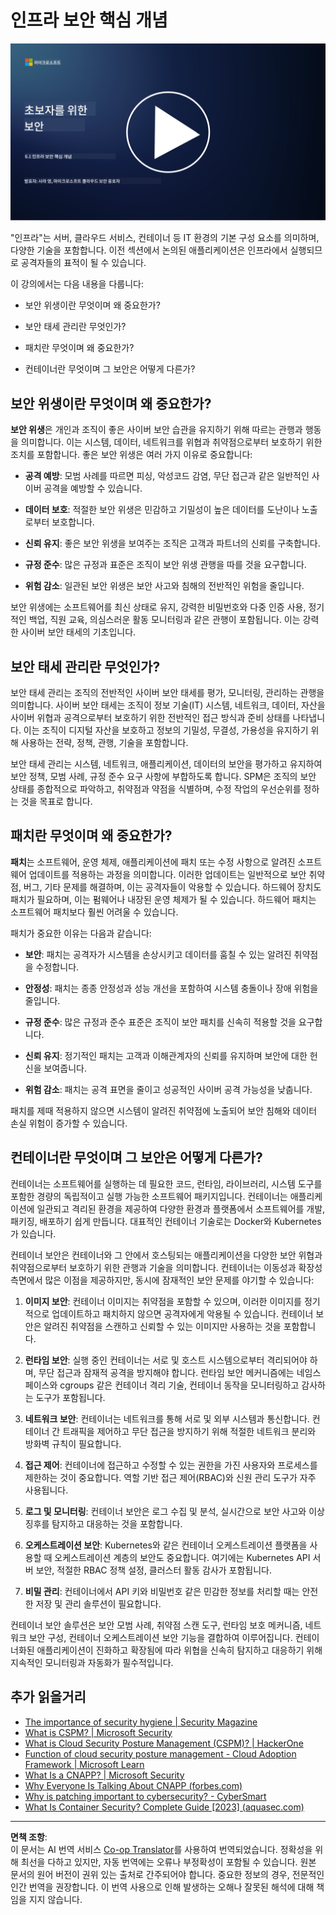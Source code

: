 <!--
CO_OP_TRANSLATOR_METADATA:
{
  "original_hash": "882ebf66a648f419bcbf680ed6aefa00",
  "translation_date": "2025-09-03T18:15:10+00:00",
  "source_file": "6.1 Infrastructure security key concepts.md",
  "language_code": "ko"
}
-->
# 인프라 보안 핵심 개념

[![Watch the video](../../translated_images/6-1_placeholder.773c176b8b7e3560d49a8ab481a9457006c04ad3c7b3acd4a4291af6da21df7f.ko.png)](https://learn-video.azurefd.net/vod/player?id=729d969e-c8ce-4889-aaa0-e5d92658ed62)

"인프라"는 서버, 클라우드 서비스, 컨테이너 등 IT 환경의 기본 구성 요소를 의미하며, 다양한 기술을 포함합니다. 이전 섹션에서 논의된 애플리케이션은 인프라에서 실행되므로 공격자들의 표적이 될 수 있습니다.

이 강의에서는 다음 내용을 다룹니다:

- 보안 위생이란 무엇이며 왜 중요한가?

- 보안 태세 관리란 무엇인가?

- 패치란 무엇이며 왜 중요한가?

- 컨테이너란 무엇이며 그 보안은 어떻게 다른가?

## 보안 위생이란 무엇이며 왜 중요한가?

**보안 위생**은 개인과 조직이 좋은 사이버 보안 습관을 유지하기 위해 따르는 관행과 행동을 의미합니다. 이는 시스템, 데이터, 네트워크를 위협과 취약점으로부터 보호하기 위한 조치를 포함합니다. 좋은 보안 위생은 여러 가지 이유로 중요합니다:

- **공격 예방**: 모범 사례를 따르면 피싱, 악성코드 감염, 무단 접근과 같은 일반적인 사이버 공격을 예방할 수 있습니다.

- **데이터 보호**: 적절한 보안 위생은 민감하고 기밀성이 높은 데이터를 도난이나 노출로부터 보호합니다.

- **신뢰 유지**: 좋은 보안 위생을 보여주는 조직은 고객과 파트너의 신뢰를 구축합니다.

- **규정 준수**: 많은 규정과 표준은 조직이 보안 위생 관행을 따를 것을 요구합니다.

- **위험 감소**: 일관된 보안 위생은 보안 사고와 침해의 전반적인 위험을 줄입니다.

보안 위생에는 소프트웨어를 최신 상태로 유지, 강력한 비밀번호와 다중 인증 사용, 정기적인 백업, 직원 교육, 의심스러운 활동 모니터링과 같은 관행이 포함됩니다. 이는 강력한 사이버 보안 태세의 기초입니다.

## 보안 태세 관리란 무엇인가?

보안 태세 관리는 조직의 전반적인 사이버 보안 태세를 평가, 모니터링, 관리하는 관행을 의미합니다. 사이버 보안 태세는 조직이 정보 기술(IT) 시스템, 네트워크, 데이터, 자산을 사이버 위협과 공격으로부터 보호하기 위한 전반적인 접근 방식과 준비 상태를 나타냅니다. 이는 조직이 디지털 자산을 보호하고 정보의 기밀성, 무결성, 가용성을 유지하기 위해 사용하는 전략, 정책, 관행, 기술을 포함합니다. 

보안 태세 관리는 시스템, 네트워크, 애플리케이션, 데이터의 보안을 평가하고 유지하여 보안 정책, 모범 사례, 규정 준수 요구 사항에 부합하도록 합니다. SPM은 조직의 보안 상태를 종합적으로 파악하고, 취약점과 약점을 식별하며, 수정 작업의 우선순위를 정하는 것을 목표로 합니다.

## 패치란 무엇이며 왜 중요한가?

**패치**는 소프트웨어, 운영 체제, 애플리케이션에 패치 또는 수정 사항으로 알려진 소프트웨어 업데이트를 적용하는 과정을 의미합니다. 이러한 업데이트는 일반적으로 보안 취약점, 버그, 기타 문제를 해결하며, 이는 공격자들이 악용할 수 있습니다. 하드웨어 장치도 패치가 필요하며, 이는 펌웨어나 내장된 운영 체제가 될 수 있습니다. 하드웨어 패치는 소프트웨어 패치보다 훨씬 어려울 수 있습니다.

패치가 중요한 이유는 다음과 같습니다:

- **보안**: 패치는 공격자가 시스템을 손상시키고 데이터를 훔칠 수 있는 알려진 취약점을 수정합니다.

- **안정성**: 패치는 종종 안정성과 성능 개선을 포함하여 시스템 충돌이나 장애 위험을 줄입니다.

- **규정 준수**: 많은 규정과 준수 표준은 조직이 보안 패치를 신속히 적용할 것을 요구합니다.

- **신뢰 유지**: 정기적인 패치는 고객과 이해관계자의 신뢰를 유지하며 보안에 대한 헌신을 보여줍니다.

- **위험 감소**: 패치는 공격 표면을 줄이고 성공적인 사이버 공격 가능성을 낮춥니다.

패치를 제때 적용하지 않으면 시스템이 알려진 취약점에 노출되어 보안 침해와 데이터 손실 위험이 증가할 수 있습니다.

## 컨테이너란 무엇이며 그 보안은 어떻게 다른가?

컨테이너는 소프트웨어를 실행하는 데 필요한 코드, 런타임, 라이브러리, 시스템 도구를 포함한 경량의 독립적이고 실행 가능한 소프트웨어 패키지입니다. 컨테이너는 애플리케이션에 일관되고 격리된 환경을 제공하여 다양한 환경과 플랫폼에서 소프트웨어를 개발, 패키징, 배포하기 쉽게 만듭니다. 대표적인 컨테이너 기술로는 Docker와 Kubernetes가 있습니다.

컨테이너 보안은 컨테이너와 그 안에서 호스팅되는 애플리케이션을 다양한 보안 위협과 취약점으로부터 보호하기 위한 관행과 기술을 의미합니다. 컨테이너는 이동성과 확장성 측면에서 많은 이점을 제공하지만, 동시에 잠재적인 보안 문제를 야기할 수 있습니다:

1. **이미지 보안**: 컨테이너 이미지는 취약점을 포함할 수 있으며, 이러한 이미지를 정기적으로 업데이트하고 패치하지 않으면 공격자에게 악용될 수 있습니다. 컨테이너 보안은 알려진 취약점을 스캔하고 신뢰할 수 있는 이미지만 사용하는 것을 포함합니다.

2. **런타임 보안**: 실행 중인 컨테이너는 서로 및 호스트 시스템으로부터 격리되어야 하며, 무단 접근과 잠재적 공격을 방지해야 합니다. 런타임 보안 메커니즘에는 네임스페이스와 cgroups 같은 컨테이너 격리 기술, 컨테이너 동작을 모니터링하고 감사하는 도구가 포함됩니다.

3. **네트워크 보안**: 컨테이너는 네트워크를 통해 서로 및 외부 시스템과 통신합니다. 컨테이너 간 트래픽을 제어하고 무단 접근을 방지하기 위해 적절한 네트워크 분리와 방화벽 규칙이 필요합니다.

4. **접근 제어**: 컨테이너에 접근하고 수정할 수 있는 권한을 가진 사용자와 프로세스를 제한하는 것이 중요합니다. 역할 기반 접근 제어(RBAC)와 신원 관리 도구가 자주 사용됩니다.

5. **로그 및 모니터링**: 컨테이너 보안은 로그 수집 및 분석, 실시간으로 보안 사고와 이상 징후를 탐지하고 대응하는 것을 포함합니다.

6. **오케스트레이션 보안**: Kubernetes와 같은 컨테이너 오케스트레이션 플랫폼을 사용할 때 오케스트레이션 계층의 보안도 중요합니다. 여기에는 Kubernetes API 서버 보안, 적절한 RBAC 정책 설정, 클러스터 활동 감사가 포함됩니다.

7. **비밀 관리**: 컨테이너에서 API 키와 비밀번호 같은 민감한 정보를 처리할 때는 안전한 저장 및 관리 솔루션이 필요합니다.

컨테이너 보안 솔루션은 보안 모범 사례, 취약점 스캔 도구, 런타임 보호 메커니즘, 네트워크 보안 구성, 컨테이너 오케스트레이션 보안 기능을 결합하여 이루어집니다. 컨테이너화된 애플리케이션이 진화하고 확장됨에 따라 위협을 신속히 탐지하고 대응하기 위해 지속적인 모니터링과 자동화가 필수적입니다.

## 추가 읽을거리

- [The importance of security hygiene | Security Magazine](https://www.securitymagazine.com/articles/99510-the-importance-of-security-hygiene)
- [What is CSPM? | Microsoft Security](https://www.microsoft.com/security/business/security-101/what-is-cspm?WT.mc_id=academic-96948-sayoung)
- [What is Cloud Security Posture Management (CSPM)? | HackerOne](https://www.hackerone.com/knowledge-center/what-cloud-security-posture-management)
- [Function of cloud security posture management - Cloud Adoption Framework | Microsoft Learn](https://learn.microsoft.com/azure/cloud-adoption-framework/organize/cloud-security-posture-management?WT.mc_id=academic-96948-sayoung)
- [What Is a CNAPP? | Microsoft Security](https://www.microsoft.com/security/business/security-101/what-is-cnapp)
- [Why Everyone Is Talking About CNAPP (forbes.com)](https://www.forbes.com/sites/forbestechcouncil/2021/12/10/why-everyone-is-talking-about-cnapp/?sh=567275ca1549)
- [Why is patching important to cybersecurity? - CyberSmart](https://cybersmart.co.uk/blog/why-is-patching-important-to-cybersecurity/)
- [What Is Container Security? Complete Guide [2023] (aquasec.com)](https://www.aquasec.com/cloud-native-academy/container-security/container-security/)

---

**면책 조항**:  
이 문서는 AI 번역 서비스 [Co-op Translator](https://github.com/Azure/co-op-translator)를 사용하여 번역되었습니다. 정확성을 위해 최선을 다하고 있지만, 자동 번역에는 오류나 부정확성이 포함될 수 있습니다. 원본 문서의 원어 버전이 권위 있는 출처로 간주되어야 합니다. 중요한 정보의 경우, 전문적인 인간 번역을 권장합니다. 이 번역 사용으로 인해 발생하는 오해나 잘못된 해석에 대해 책임을 지지 않습니다.